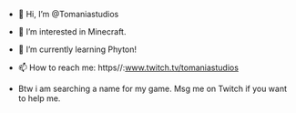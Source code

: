 - 👋 Hi, I’m @Tomaniastudios
- 👀 I’m interested in Minecraft.
- 🌱 I’m currently learning Phyton!

- 📫 How to reach me:
https//:www.twitch.tv/tomaniastudios 
- Btw i am searching a name for my game. 
  Msg me on Twitch if you want to help me.
<!---
Tomaniastudios/Tomaniastudios is a ✨ special ✨ repository because its `README.md` (this file) appears on your GitHub profile.
You can click the Preview link to take a look at your changes.
--->
